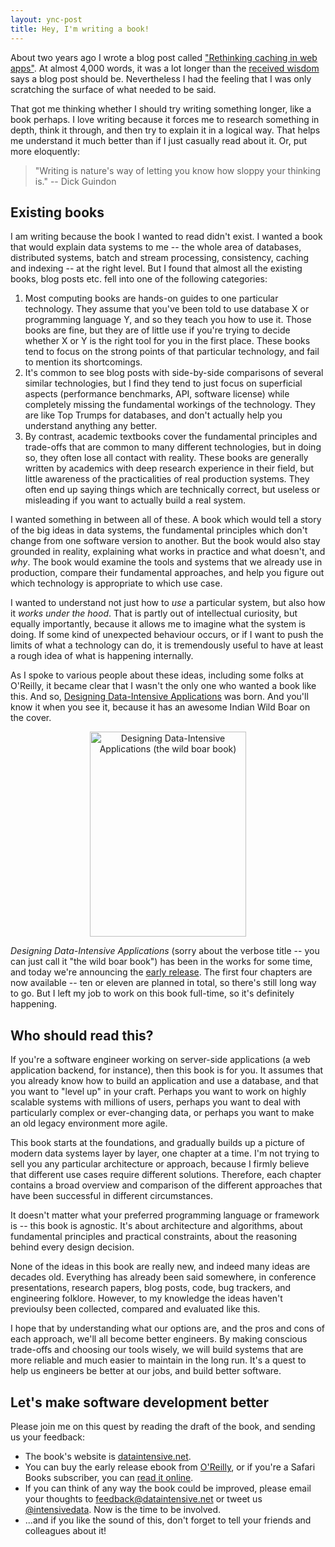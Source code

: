 ```yaml
---
layout: ync-post
title: Hey, I'm writing a book!
---
```


About two years ago I wrote a blog post called
["Rethinking caching in web apps"](/2012/10/01/rethinking-caching-in-web-apps.html).
At almost 4,000 words, it was a lot longer than the
[received wisdom](http://blog.bufferapp.com/the-ideal-length-of-everything-online-according-to-science)
says a blog post should be. Nevertheless I had the feeling that I was only scratching
the surface of what needed to be said.

That got me thinking whether I should try writing something longer, like a book perhaps.
I love writing because it forces me to research something in depth, think it through,
and then try to explain it in a logical way. That helps me understand it much better
than if I just casually read about it. Or, put more eloquently:

> "Writing is nature's way of letting you know how sloppy your thinking is."
> -- Dick Guindon


Existing books
--------------

I am writing because the book I wanted to read didn't exist. I wanted a book that
would explain data systems to me -- the whole area of databases, distributed systems,
batch and stream processing, consistency, caching and indexing -- at the right level.
But I found that almost all the existing books, blog posts etc. fell into one of the
following categories:

1. Most computing books are hands-on guides to one particular technology. They assume that
   you've been told to use database X or programming language Y, and so they teach you
   how to use it. Those books are fine, but they are of little use if you're trying to
   decide whether X or Y is the right tool for you in the first place. These books tend to
   focus on the strong points of that particular technology, and fail to mention its
   shortcomings.
2. It's common to see blog posts with side-by-side comparisons of several similar
   technologies, but I find they tend to just focus on superficial aspects (performance
   benchmarks, API, software license) while completely missing the fundamental workings
   of the technology. They are like Top Trumps for databases, and don't actually help you
   understand anything any better.
3. By contrast, academic textbooks cover the fundamental principles and trade-offs that
   are common to many different technologies, but in doing so, they often lose all
   contact with reality. These books are generally written by academics with deep research
   experience in their field, but little awareness of the practicalities of real
   production systems. They often end up saying things which are technically correct,
   but useless or misleading if you want to actually build a real system.

I wanted something in between all of these. A book which would tell a story of the big ideas in
data systems, the fundamental principles which don't change from one software version to
another. But the book would also stay grounded in reality, explaining what works in practice
and what doesn't, and *why*. The book would examine the tools and systems that we already
use in production, compare their fundamental approaches, and help you figure out which
technology is appropriate to which use case.

I wanted to understand not just how to *use* a particular system, but also how it *works under
the hood*. That is partly out of intellectual curiosity, but equally importantly, because it
allows me to imagine what the system is doing. If some kind of unexpected behaviour occurs, or
if I want to push the limits of what a technology can do, it is tremendously useful to have
at least a rough idea of what is happening internally.

As I spoke to various people about these ideas, including some folks at O'Reilly, it became
clear that I wasn't the only one who wanted a book like this. And so,
[Designing Data-Intensive Applications](http://dataintensive.net/) was born.
And you'll know it when you see it, because it has an awesome Indian Wild Boar on the cover.

<p style="text-align: center"><a href="http://dataintensive.net"
  title="Designing Data-Intensive Applications (the wild boar book)"><img src="/2014/09/book-cover.png"
  alt="Designing Data-Intensive Applications (the wild boar book)" width="250" height="328"></a>
</p>

*Designing Data-Intensive Applications* (sorry about the verbose title -- you can just call it
"the wild boar book") has been in the works for some time, and today we're announcing the
[early release](http://shop.oreilly.com/product/0636920032175.do). The first four chapters
are now available -- ten or eleven are planned in total, so there's still long way to go.
But I left my job to work on this book full-time, so it's definitely happening.


Who should read this?
---------------------

If you're a software engineer working on server-side applications (a web application backend,
for instance), then this book is for you. It assumes that you already know how to build an
application and use a database, and that you want to "level up" in your craft. Perhaps you
want to work on highly scalable systems with millions of users, perhaps you want to deal with
particularly complex or ever-changing data, or perhaps you want to make an old legacy
environment more agile.

This book starts at the foundations, and gradually builds up a picture of modern data systems
layer by layer, one chapter at a time. I'm not trying to sell you any particular architecture
or approach, because I firmly believe that different use cases require different solutions.
Therefore, each chapter contains a broad overview and comparison of the different approaches
that have been successful in different circumstances.

It doesn't matter what your preferred programming language or framework is -- this book is
agnostic. It's about architecture and algorithms, about fundamental principles and practical
constraints, about the reasoning behind every design decision.

None of the ideas in this book are really new, and indeed many ideas are decades old.
Everything has already been said somewhere, in conference presentations, research papers,
blog posts, code, bug trackers, and engineering folklore. However, to my knowledge the ideas
haven't previoulsy been collected, compared and evaluated like this.

I hope that by understanding what our options are, and the pros and cons of each approach,
we'll all become better engineers. By making conscious trade-offs and choosing our tools
wisely, we will build systems that are more reliable and much easier to maintain in the long
run. It's a quest to help us engineers be better at our jobs, and build better software.


Let's make software development better
--------------------------------------

Please join me on this quest by reading the draft of the book, and sending us your feedback:

* The book's website is [dataintensive.net](http://dataintensive.net/).
* You can buy the early release ebook from
  [O'Reilly](http://shop.oreilly.com/product/0636920032175.do), or if you're a Safari Books
  subscriber, you can [read it online](http://my.safaribooksonline.com/9781491903063).
* If you can think of any way the book could be improved, please email your thoughts to
  [feedback@dataintensive.net](mailto:feedback@dataintensive.net) or tweet us
  [@intensivedata](https://twitter.com/intensivedata). Now is the time to be involved.
* ...and if you like the sound of this, don't forget to tell your friends and colleagues
  about it!
